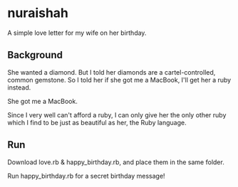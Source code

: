 # nuraishah

A simple love letter for my wife on her birthday.

## Background

She wanted a diamond. But I told her diamonds are a cartel-controlled, common gemstone. So I told her if she got me a MacBook, I'll get her a ruby instead.

She got me a MacBook.

Since I very well can't afford a ruby, I can only give her the only other ruby which I find to be just as beautiful as her, the Ruby language.

## Run

Download love.rb & happy_birthday.rb, and place them in the same folder.

Run happy_birthday.rb for a secret birthday message!

